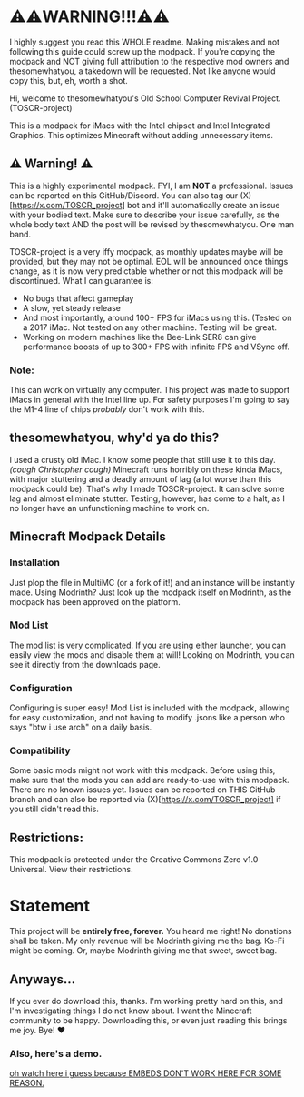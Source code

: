 # ⚠️⚠️WARNING!!!⚠️⚠️
I highly suggest you read this WHOLE readme. Making mistakes and not following this guide could screw up the modpack. If you're copying the modpack and NOT giving full attribution to the respective mod owners and thesomewhatyou, a takedown will be requested. Not like anyone would copy this, but, eh, worth a shot.

Hi, welcome to thesomewhatyou's Old School Computer Revival Project. (TOSCR-project)

This is a modpack for iMacs with the Intel chipset and Intel Integrated Graphics. This optimizes Minecraft without adding unnecessary items. 

## ⚠️ Warning! ⚠️

This is a highly experimental modpack. FYI, I am **NOT** a professional. Issues can be reported on this GitHub/Discord. You can also tag our (X)[https://x.com/TOSCR_project] bot and it'll automatically create an issue with your bodied text. Make sure to describe your issue carefully, as the whole body text AND the post will be revised by thesomewhatyou. One man band.

TOSCR-project is a very iffy modpack, as monthly updates maybe will be provided, but they may not be optimal. EOL will be announced once things change, as it is now very predictable whether or not this modpack will be discontinued. What I can guarantee is:
* No bugs that affect gameplay
* A slow, yet steady release
* And most importantly, around 100+ FPS for iMacs using this. (Tested on a 2017 iMac. Not tested on any other machine. Testing will be great.
* Working on modern machines like the Bee-Link SER8 can give performance boosts of up to 300+ FPS with infinite FPS and VSync off.
  

### Note:

This can work on virtually any computer. This project was made to support iMacs in general with the Intel line up.
For safety purposes I'm going to say the M1-4 line of chips *probably* don't work with this. 

## thesomewhatyou, why'd ya do this?

I used a crusty old iMac. I know some people that still use it to this day. _(cough Christopher cough)_ Minecraft runs horribly on these kinda iMacs, with major stuttering and a deadly amount of lag (a lot worse than this modpack could be). That's why I made TOSCR-project. It can solve some lag and almost eliminate stutter. Testing, however, has come to a halt, as I no longer have an unfunctioning machine to work on.

## Minecraft Modpack Details

### Installation
Just plop the file in MultiMC (or a fork of it!) and an instance will be instantly made. Using Modrinth? Just look up the modpack itself on Modrinth, as the modpack has been approved on the platform.

### Mod List
The mod list is very complicated. If you are using either launcher, you can easily view the mods and disable them at will!
Looking on Modrinth, you can see it directly from the downloads page.

### Configuration
Configuring is super easy! Mod List is included with the modpack, allowing for easy customization, and not having to modify .jsons like a person who says "btw i use arch" on a daily basis.

### Compatibility
Some basic mods might not work with this modpack. Before using this, make sure that the mods you can add are ready-to-use with this modpack. There are no known issues yet. Issues can be reported on THIS GitHub branch and can also be reported via (X)[https://x.com/TOSCR_project] if you still didn't read this.

## Restrictions:

This modpack is protected under the Creative Commons Zero v1.0 Universal. View their restrictions.

# Statement

This project will be **entirely free, forever.** You heard me right! No donations shall be taken. My only revenue will be Modrinth giving me the bag. Ko-Fi might be coming.
Or, maybe Modrinth giving me that sweet, sweet bag.

## Anyways...

If you ever do download this, thanks. I'm working pretty hard on this, and I'm investigating things I do not know about. I want the Minecraft community to be happy. Downloading this, or even just reading this brings me joy. Bye! ❤️

### Also, here's a demo.
[oh watch here i guess because EMBEDS DON'T WORK HERE FOR SOME REASON.](https://www.youtube.com/watch?v=OAMGxX8sMMk)
